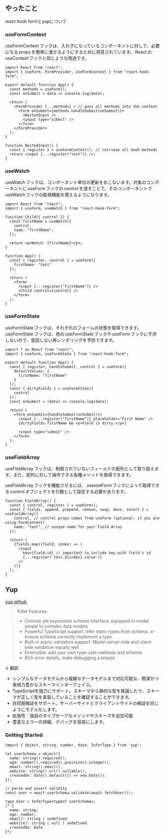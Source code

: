 ## やったこと
react hook formとyupについて

### useFormContext
useFormContext フックは、入れ子になっているコンポーネントに対して、必要になる props を簡単に渡せるようにするために用意されています。 React の useContext フックと同じような用途です。  

```tsx
import React from "react";
import { useForm, FormProvider, useFormContext } from "react-hook-form";

export default function App() {
  const methods = useForm();
  const onSubmit = data => console.log(data);

  return (
    <FormProvider {...methods} > // pass all methods into the context
      <form onSubmit={methods.handleSubmit(onSubmit)}>
        <NestedInput />
        <input type="submit" />
      </form>
    </FormProvider>
  );
}

function NestedInput() {
  const { register } = useFormContext(); // retrieve all hook methods
  return <input {...register("test")} />;
}
```

### useWatch
useWatch フックは、コンポーネント単位の更新をおこないます。対象のコンポーネントに useForm フックの control を渡すことで、そのコンポーネントで useWatch フックの監視機能を使えるようになります。


```tsx
import React from "react";
import { useForm, useWatch } from "react-hook-form";

function Child({ control }) {
  const firstName = useWatch({
    control,
    name: "firstName",
  });

  return <p>Watch: {firstName}</p>;
}

function App() {
  const { register, control } = useForm({
    firstName: "test"
  });
  
  return (
    <form>
      <input {...register("firstName")} />
      <Child control={control} />
    </form>
  );
}
```

### useFormState
useFormState フックは、それぞれのフォームの状態を取得できます。 useFormState フックは、他の useFormState フックや useForm フックに干渉しないので、意図しない再レンダリングを予防できます。  

```tsx
import * as React from "react";
import { useForm, useFormState } from "react-hook-form";

export default function App() {
  const { register, handleSubmit, control } = useForm({
    defaultValues: {
      firstName: "firstName"
    }
  });
  const { dirtyFields } = useFormState({
    control
  });
  const onSubmit = (data) => console.log(data);

  return (
    <form onSubmit={handleSubmit(onSubmit)}>
      <input {...register("firstName")} placeholder="First Name" />
      {dirtyFields.firstName && <p>Field is dirty.</p>}
      
      <input type="submit" />
    </form>
  );
}
```

### useFieldArray
useFieldArray フックは、制御されていないフィールドの配列として取り扱えます。また、配列に対して操作できる各種メソッドを取得できます。

useFieldArray フックを機能させるには、 useuseForm フックによって取得できる control オブジェクトを引数として設定する必要があります。  

```tsx
function FieldArray() {
  const { control, register } = useForm();
  const { fields, append, prepend, remove, swap, move, insert } = useFieldArray({
    control, // control props comes from useForm (optional: if you are using FormContext)
    name: "test", // unique name for your Field Array
  });

  return (
    {fields.map((field, index) => (
      <input
        key={field.id} // important to include key with field's id
        {...register(`test.${index}.value`)} 
      />
    ))}
  );
}
```


## Yup
[yup github](https://github.com/jquense/yup)  

> Killer Features:

> - Concise yet expressive schema interface, equipped to model simple to complex data models
> - Powerful TypeScript support. Infer static types from schema, or ensure schema correctly implement a type
> - Built-in async validation support. Model server-side and client-side validation equally well
> - Extensible: add your own type-safe methods and schema
> - Rich error details, make debugging a breeze

↓ 翻訳

- シンプルなデータモデルから複雑なデータモデルまで対応可能な、簡潔かつ表現力豊かなスキーマインターフェイス。
- TypeScriptを強力にサポート。スキーマから静的な型を推論したり、スキーマが正しく型を実装していることを確認することができます。
- 非同期検証をサポート。サーバーサイドとクライアントサイドの検証を同じようにモデル化します。
- 拡張性：独自のタイプセーフなメソッドやスキーマを追加可能
- 豊富なエラーの詳細、デバッグを容易にします。


### Getting Started
```tsx
import { object, string, number, date, InferType } from 'yup';

let userSchema = object({
  name: string().required(),
  age: number().required().positive().integer(),
  email: string().email(),
  website: string().url().nullable(),
  createdOn: date().default(() => new Date()),
});

// parse and assert validity
const user = await userSchema.validate(await fetchUser());

type User = InferType<typeof userSchema>;
/* {
  name: string;
  age: number;
  email?: string | undefined
  website?: string | null | undefined
  createdOn: Date
}*/
```








